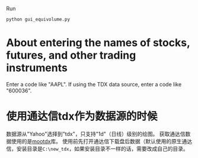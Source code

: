 Run
```commandline
python gui_equivolume.py
```

# About entering the names of stocks, futures, and other trading instruments
Enter a code like "AAPL". If using the TDX data source, enter a code like "600036".

# 使用通达信tdx作为数据源的时候
数据源从"Yahoo"选择到"tdx"，只支持"1d"（日线）级别的绘图。
获取通达信数据使用的是[mootdx](https://github.com/mootdx/mootdx)库。
使用前先打开通达信下载盘后数据（默认使用的原生通达信，安装目录是`C:\new_tdx`，如果安装目录不一样的话，需要改成自己的目录。

